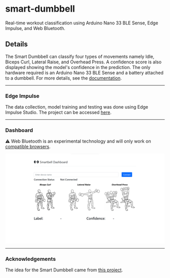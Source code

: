 # smart-dumbbell
Real-time workout classification using Arduino Nano 33 BLE Sense, Edge Impulse, and Web Bluetooth.

## Details

The Smart Dumbbell can classify four types of movements namely Idle, Biceps Curl, Lateral Raise, and Overhead Press. A confidence score is also displayed showing the model's confidence in the prediction. The only hardware required is an Arduino Nano 33 BLE Sense and a battery attached to a dumbbell. For more details, see the <a href="https://github.com/Attaulhaleem/smart-dumbbell/blob/main/doc/Report.pdf">documentation</a>.

---

### Edge Impulse

The data collection, model training and testing was done using Edge Impulse Studio. The project can be accessed [here](https://studio.edgeimpulse.com/public/161663/latest).

---

### Dashboard

:warning: Web Bluetooth is an experimental technology and will only work on <a href="https://developer.mozilla.org/en-US/docs/Web/API/Web_Bluetooth_API#browser_compatibility">compatible browsers</a>.

<a href="https://github.com/Attaulhaleem/smart-dumbbell/blob/main/Web Bluetooth/app/index.html">
  <img src="https://github.com/Attaulhaleem/smart-dumbbell/blob/main/doc/dashboard.png" align="center"/>
</a>

---

### Acknowledgements

The idea for the Smart Dumbbell came from [this project](https://microchipdeveloper.com/machine-learning:smartbell-with-edge-impulse).
